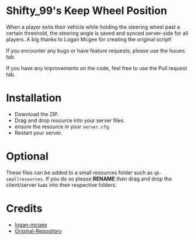 # Shifty_99's Keep Wheel Position

When a player exits their vehicle while holding the steering wheel past a certain threshold, the steering angle is saved and synced server-side for all players. A big thanks to Logan Mcgee for creating the original script!

If you encounter any bugs or have feature requests, please use the Issues tab.

If you have any improvements on the code, feel free to use the Pull request tab.

# Installation
* Download the ZIP.
* Drag and drop resource into your server files.
* ensure the resource in your `server.cfg`.
* Restart your server.

# Optional

These files can be added to a small resources folder such as `qb-smallresources`. If you do so please **RENAME** then drag and drop the client/server luas into their respective folders.

# Credits
* [logan-mcgee](https://github.com/logan-mcgee)
* [Original-Repository](https://github.com/logan-mcgee/Save-Wheel-Pos)